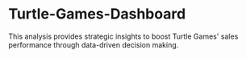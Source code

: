 # Turtle-Games-Dashboard
This analysis provides strategic insights to boost Turtle Games' sales performance through data-driven decision making.
